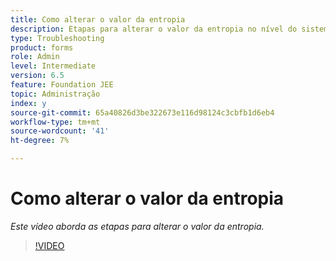 ```yaml
---
title: Como alterar o valor da entropia
description: Etapas para alterar o valor da entropia no nível do sistema operacional
type: Troubleshooting
product: forms
role: Admin
level: Intermediate
version: 6.5
feature: Foundation JEE
topic: Administração
index: y
source-git-commit: 65a40826d3be322673e116d98124c3cbfb1d6eb4
workflow-type: tm+mt
source-wordcount: '41'
ht-degree: 7%

---
```



# Como alterar o valor da entropia

*Este vídeo aborda as etapas para alterar o valor da entropia.*

>[!VIDEO](https://video.tv.adobe.com/v/335494?quality=9&learn=on)
